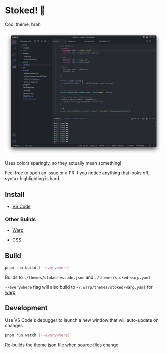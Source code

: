 # Stoked! 🤙

Cool theme, brah

![Preview](https://raw.githubusercontent.com/brianbuie/stoked-theme/main/images/screenshot.png)

Uses colors sparingly, so they actually mean something!

Feel free to open an issue or a PR if you notice anything that looks off, syntax highlighting is hard.

## Install

- [VS Code](https://marketplace.visualstudio.com/items?itemName=brianbuie.stoked-theme)

### Other Builds

- [Warp](https://docs.warp.dev/appearance/custom-themes)

- CSS

## Build

```sh
pnpm run build [--everywhere]
```

Builds to `./themes/stoked-vscode.json` and `./themes/stoked-warp.yaml`

`--everywhere` flag will also build to `~/.warp/themes/stoked-warp.yaml` for [warp](https://docs.warp.dev/appearance/custom-themes)

## Development

Use VS Code's debugger to launch a new window that will auto-update on changes

```sh
pnpm run watch [--everywhere]
```

Re-builds the theme json file when source files change
